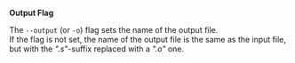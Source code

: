 **Output Flag**

The `--output` (or `-o`) flag sets the name of the output file.  
If the flag is not set, the name of the output file is the same as the input file, but with the *".s"*-suffix replaced with a *".o"* one.